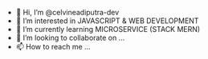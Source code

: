 - 👋 Hi, I’m @celvineadiputra-dev
- 👀 I’m interested in JAVASCRIPT & WEB DEVELOPMENT
- 🌱 I’m currently learning MICROSERVICE (STACK MERN)
- 💞️ I’m looking to collaborate on ...
- 📫 How to reach me ...

<!---
celvineadiputra-dev/celvineadiputra-dev is a ✨ special ✨ repository because its `README.md` (this file) appears on your GitHub profile.
You can click the Preview link to take a look at your changes.
--->

